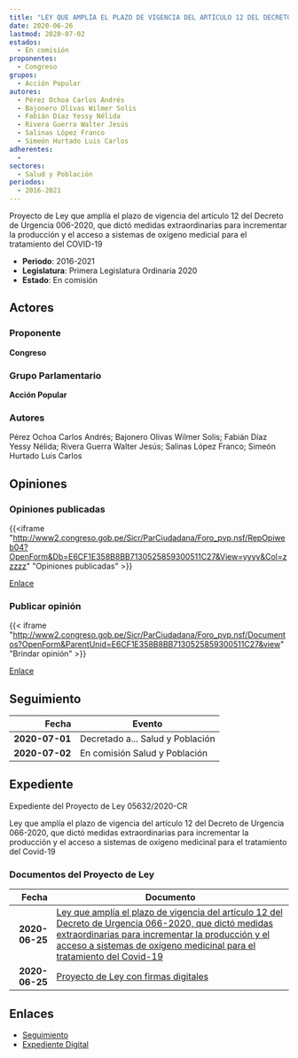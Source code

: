 ```yaml
---
title: "LEY QUE AMPLÍA EL PLAZO DE VIGENCIA DEL ARTÍCULO 12 DEL DECRETO DE URGENCIA 066-2020, QUE DICTÓ MEDIDAS EXTRAORDINARIAS PARA INCREMENTAR LA PRODUCCIÓN Y EL ACCESO A SISTEMAS DE OXÍGENO MEDICINAL PARA EL TRATAMIENTO DEL COVID-19"
date: 2020-06-26
lastmod: 2020-07-02
estados: 
  - En comisión
proponentes: 
  - Congreso
grupos: 
  - Acción Popular
autores: 
  - Pérez Ochoa Carlos Andrés
  - Bajonero Olivas Wilmer Solis
  - Fabián Díaz Yessy Nélida
  - Rivera Guerra Walter Jesús
  - Salinas López Franco
  - Simeón Hurtado Luis Carlos
adherentes: 
  - 
sectores: 
  - Salud y Población
periodos: 
  - 2016-2021
---
```


Proyecto de Ley que amplía el plazo de vigencia del artículo 12 del Decreto de Urgencia 006-2020, que dictó medidas extraordinarias para incrementar la producción y el acceso a sistemas de oxígeno medicial para el tratamiento del COVID-19

- **Periodo**: 2016-2021
- **Legislatura**: Primera Legislatura Ordinaria 2020
- **Estado**: En comisión

## Actores

### Proponente

**Congreso**

### Grupo Parlamentario

**Acción Popular**

### Autores

Pérez Ochoa Carlos Andrés; Bajonero Olivas Wilmer Solis; Fabián Díaz Yessy Nélida; Rivera Guerra Walter Jesús; Salinas López Franco; Simeón Hurtado Luis Carlos


## Opiniones

### Opiniones publicadas

{{<iframe "http://www2.congreso.gob.pe/Sicr/ParCiudadana/Foro_pvp.nsf/RepOpiweb04?OpenForm&Db=E6CF1E358B8BB7130525859300511C27&View=yyyy&Col=zzzzz" "Opiniones publicadas" >}}

[Enlace](http://www2.congreso.gob.pe/Sicr/ParCiudadana/Foro_pvp.nsf/RepOpiweb04?OpenForm&Db=E6CF1E358B8BB7130525859300511C27&View=yyyy&Col=zzzzz)
### Publicar opinión

{{< iframe "http://www2.congreso.gob.pe/Sicr/ParCiudadana/Foro_pvp.nsf/Documentos?OpenForm&ParentUnid=E6CF1E358B8BB7130525859300511C27&view" "Brindar opinión" >}}

[Enlace](http://www2.congreso.gob.pe/Sicr/ParCiudadana/Foro_pvp.nsf/Documentos?OpenForm&ParentUnid=E6CF1E358B8BB7130525859300511C27&view)

## Seguimiento

| Fecha | Evento |
|------:|--------|
| **2020-07-01** | Decretado a... Salud y Población|
| **2020-07-02** | En comisión Salud y Población|


## Expediente

Expediente del Proyecto de Ley 05632/2020-CR

Ley que amplía el plazo de vigencia del artículo 12 del Decreto de Urgencia 066-2020, que dictó medidas extraordinarias para incrementar la producción y el acceso a sistemas de oxígeno medicinal para el tratamiento del Covid-19


### Documentos del Proyecto de Ley

| Fecha | Documento |
|------:|--------|
| **2020-06-25** | [Ley que amplía el plazo de vigencia del artículo 12 del Decreto de Urgencia 066-2020, que dictó medidas extraordinarias para incrementar la producción y el acceso a sistemas de oxígeno medicinal para el tratamiento del Covid-19](http://www.leyes.congreso.gob.pe/Documentos/2016_2021/Proyectos_de_Ley_y_de_Resoluciones_Legislativas/PL05632-20200625.pdf) |
| **2020-06-25** | [Proyecto de Ley con firmas digitales](http://www.leyes.congreso.gob.pe/Documentos/2016_2021/Proyectos_de_Ley_y_de_Resoluciones_Legislativas/Proyectos_Firmas_digitales/PL05632.pdf) |

## Enlaces 

- [Seguimiento](http://www2.congreso.gob.pe/Sicr/TraDocEstProc/CLProLey2016.nsf/f7fff46988ca05b1052578e100829cc7/f8f904c203b753650525859300796d8c?OpenDocument)
- [Expediente Digital](http://www2.congreso.gob.pe/Sicr/TraDocEstProc/CLProLey2016.nsf/f7fff46988ca05b1052578e100829cc7/f8f904c203b753650525859300796d8c?OpenDocument&Click=05257FB7005EB655.eb71d0cf91d8294e05256cdf006b5706/$Body/0.1C6C)
